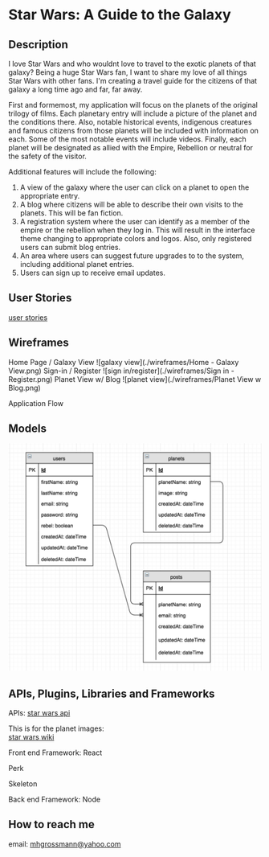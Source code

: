 
# Star Wars: A Guide to the Galaxy


## Description
I love Star Wars and who wouldnt love to travel to the exotic planets of that galaxy?  Being a huge Star Wars fan, I want to share my love of all things Star Wars with other fans.  I'm creating a travel guide for the citizens of that galaxy a long time ago and far, far away.    

First and formemost, my application will focus on the planets of the original trilogy of films.  Each planetary entry will include a picture of the planet and the conditions there.   Also, notable historical events, indigenous creatures and famous citizens from those planets will be included with information on each.  Some of the most notable events will include videos.   Finally, each planet will be designated as allied with the Empire, Rebellion or neutral for the safety of the visitor.        

Additional features will include the following:

1.  A view of the galaxy where the user can click on a planet to open the appropriate entry.
2.  A blog where citizens will be able to describe their own visits to the planets.  This will be fan fiction.
3.  A registration system where the user can identify as a member of the empire or the rebellion when they log in.  This will result in the interface theme changing to appropriate colors and logos.  Also, only registered users can submit blog entries.   
4.  An area where users can suggest future upgrades to to the system, including additional planet entries.  
5.  Users can sign up to receive email updates. 

## User Stories
[user stories](https://trello.com/b/YzkaM1vF/star-wars-a-guide-to-the-galaxy)

## Wireframes

Home Page / Galaxy View
![galaxy view](./wireframes/Home - Galaxy View.png)
Sign-in / Register
![sign in/register](./wireframes/Sign in - Register.png)
Planet View w/ Blog
![planet view](./wireframes/Planet View w Blog.png)

Application Flow


## Models
![models](./model-diagrams/data_models.png)



## APIs, Plugins, Libraries and Frameworks  
APIs:
[star wars api](http://swapi.co)

This is for the planet images:  
[star wars wiki](http://starwars.wikia.com/wiki/Main_Page)

Front end Framework:
React  

Perk

Skeleton

Back end Framework: 
Node
 
## How to reach me
email: mhgrossmann@yahoo.com






